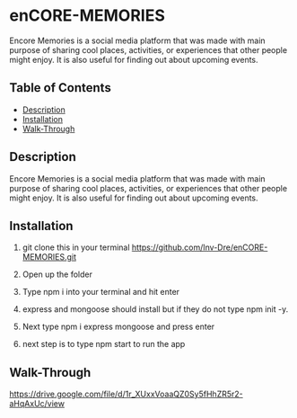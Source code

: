 # enCORE-MEMORIES
Encore Memories is a social media platform that was made with main purpose of sharing cool places, activities, or experiences that other people might enjoy.  It is also useful for finding out about upcoming events. 

## Table of Contents
- [Description](#description)
- [Installation](#installation)
- [Walk-Through](#Walk-Through)


## Description
Encore Memories is a social media platform that was made with main purpose of sharing cool places, activities, or experiences that other people might enjoy.  It is also useful for finding out about upcoming events. 

## Installation

1. git clone this in your terminal
https://github.com/Inv-Dre/enCORE-MEMORIES.git

2. Open up the folder

3. Type npm i into your terminal and hit enter
   
4. express and mongoose should install but if they do not type npm init -y.
  
5. Next type npm i express mongoose and press enter

6. next step is to type npm start to run the app

## Walk-Through
https://drive.google.com/file/d/1r_XUxxVoaaQZ0Sy5fHhZR5r2-aHqAxUc/view
